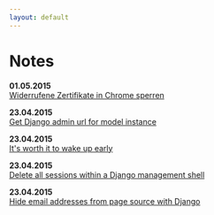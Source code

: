 ```yaml
---
layout: default
---
```


# Notes

**01.05.2015**<br />
[Widerrufene Zertifikate in Chrome sperren](5-widerrufene-zertifikate-in-chrome-sperren)

**23.04.2015**<br />
[Get Django admin url for model instance](4-get-django-admin-url-for-model-instance)

**23.04.2015**<br />
[It's worth it to wake up early](3-its-worth-it-to-wake-up-early)

**23.04.2015**<br />
[Delete all sessions within a Django management shell](2-delete-all-sessions-within-a-django-management-shell)

**23.04.2015**<br />
[Hide email addresses from page source with Django](1-hide-email-addresses-from-page-source-withd-django)
